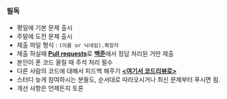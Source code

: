 # 
### 필독 
- 평일에 기본 문제 출시
- 주말에 도전 문제 출시
- 제출 파일 형식 : `(이름 or 닉네임).확장자`
- 제출 하실때 [**Pull requests**](https://github.com/AlgorithmStory/AlgorithmStudy/pulls)로 [**백준**](https://www.acmicpc.net/)에서 정답 처리된 거만 제출
- 본인이 푼 코드 올릴 때 주석 처리 필수
- 다른 사람의 코드에 대해서 피드백 해주기 [**<여기서 코드리뷰로>**](https://github.com/AlgorithmStory/AlgorithmStudy/pulls)     
- 스터디 늦게 참여하시는 분들도, 순서대로 따라오시거나 최신 문제부터 푸시면 됨.
- 개선 사항은 언제든지 토론
